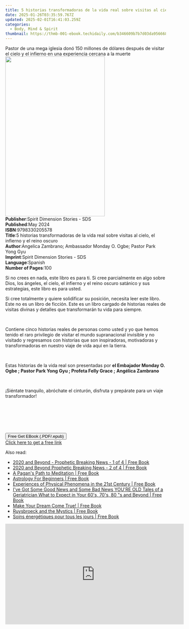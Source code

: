 ```yaml
---
title: 5 historias transformadoras de la vida real sobre visitas al cielo, el infierno y el reino oscuro | Free Book
date: 2025-01-26T03:35:59.767Z
updated: 2025-02-01T16:41:03.259Z
categories:
  - Body, Mind & Spirit
thumbnail: https://thmb-001-ebook.techidaily.com/b346609b7b7d03da956668316f4478a070aff3f3cbc2d76518c9722a93c2bc2a.jpg
---
```

<main id="book-container">
  <div class="flex flex-col">
    <div class="book-brief flex-1 py-6 px-4 sm:p-6 md:py-10 md:px-8">
      <!-- brief-->
      <div class="book-brief-main">
        Pastor de una mega iglesia donó 150 millones de dólares después de
        visitar el cielo y el infierno en una experiencia cercana a la muerte
      </div>
    </div>
    <div
      class="book-meta-info flex-1 grid gap-4 col-start-1 col-end-3 row-start-1 sm:mb-6 sm:grid-cols-4 lg:gap-6 lg:col-start-2 lg:row-end-6 lg:row-span-6 lg:mb-0"
    >
      <div
        class="book-meta-info-left place-content-center mt-4 p-4 text-sm leading-6 col-start-2 col-span-2 dark:text-slate-400"
      >
        <img
          class="w-full h-500 object-cover rounded-lg sm:h-255 sm:col-span-2 lg:col-span-full"
          src="https://img-001-ebook.techidaily.com/9f325d2bcb4e686cf149d888a018f88439c45adcd4d285ee9e78c108c375fc97.jpg"
          alt=""
          width="312"
          height="500"
        />
      </div>
      <div
        class="book-meta-info-right mt-2 col-start-1 row-start-2 col-span-3 self-center"
      >
        <!-- meta data  -->
        <div class="flex flex-col px-4 md:px-8">
          <div class="flex-1">
            <strong>Publisher</strong>:<span class="px-2"
              >Spirit Dimension Stories - SDS</span
            >
          </div>
          <div class="flex-1">
            <strong>Published</strong>:<span class="px-2">May 2024</span>
          </div>
          <div class="flex-1">
            <strong>ISBN</strong>:<span class="px-2">9798330205578</span>
          </div>
          <div class="flex-1">
            <strong>Title</strong>:<span class="px-2"
              >5 historias transformadoras de la vida real sobre visitas al
              cielo, el infierno y el reino oscuro</span
            >
          </div>
          <div class="flex-1">
            <strong>Author</strong>:<span class="px-2"
              >Angelica Zambrano; Ambassador Monday O. Ogbe; Pastor Park Yong
              Gyu</span
            >
          </div>
          <div class="flex-1">
            <strong>Imprint</strong>:<span class="px-2"
              >Spirit Dimension Stories - SDS</span
            >
          </div>
          <div class="flex-1">
            <strong>Language</strong>:<span class="px-2">Spanish</span>
          </div>
          <div class="flex-1">
            <strong>Number of Pages</strong>:<span class="px-2">100</span>
          </div>
        </div>
      </div>
    </div>
    <div class="book-description flex-1 py-6 px-4 sm:p-6 md:py-10 md:px-8">
      <div class="book-description-main">
        <div accordion-content="" id="description">
          <p>
            Si no crees en nada, este libro es para ti. Si cree parcialmente en
            algo sobre Dios, los ángeles, el cielo, el infierno y el reino
            oscuro satánico y sus estrategias, este libro es para usted.
          </p>
          <p>
            Si cree totalmente y quiere solidificar su posición, necesita leer
            este libro. Este no es un libro de ficción. Este es un libro cargado
            de historias reales de visitas divinas y detalles que transformarán
            tu vida para siempre.
          </p>
          <p><br /></p>
          <p>
            Contiene cinco historias reales de personas como usted y yo que
            hemos tenido el raro privilegio de visitar el mundo supranacional
            invisible y no visitado y regresamos con historias que son
            inspiradoras, motivadoras y transformadoras en nuestro viaje de vida
            aquí en la tierra.
          </p>
          <p><br /></p>
          <p>
            Estas historias de la vida real son presentadas por
            <strong
              >el Embajador Monday O. Ogbe ; Pastor Park Yong Gyu ; Profeta
              Felly Grace ;</strong
            >
            <strong>Angélica Zambrano</strong>
          </p>
          <p><br /></p>
          <p>
            ¡Siéntate tranquilo, abróchate el cinturón, disfruta y prepárate
            para un viaje transformador!
          </p>
          <p><br /></p>
          <p><br /></p>
          <p><br /></p>
        </div>
        <div class="accordion-fader"></div>
      </div>
    </div>
    <div class="book-excerpts flex-1 py-6 px-4 sm:p-6 md:py-10 md:px-8"></div>
    <div
      class="book-about-author flex-1 py-6 px-4 sm:p-6 md:py-10 md:px-8"
    ></div>
    <div class="book-free-get flex-1 py-6 px-4 sm:p-6 md:py-10 md:px-8">
      <button
        id="btn-free-get"
        class="bg-blue-500 hover:bg-blue-700 text-white font-bold py-2 px-4 rounded"
      >
        Free Get EBook (.PDF/.epub)
      </button>
      <div id="countdown-display" class="px-2 text-lg mt-2"></div>
      <a
        id="free-link"
        class="hidden bg-blue-500 hover:bg-blue-700 text-white font-bold py-2 px-4 rounded"
        href="https://www.ebooks.com/en-us/book/211364448/5-historias-transformadoras-de-la-vida-real-sobre-visitas-al-cielo-el-infierno-y-el-reino-oscuro/angelica-zambrano/"
        target="_blank"
        >Click here to get a free link</a
      >
    </div>
    <script>
      let countdownTime = 0;
      let countdownInterval = null;
      document
        .getElementById('btn-free-get')
        .addEventListener('click', startCountdown);
      function startCountdown() {
        countdownTime = new Date().getTime() + 60000 * 3;
        countdownInterval = setInterval(updateCountdown, 1000);
        document.getElementById('btn-free-get').disabled = true;
        document
          .getElementById('btn-free-get')
          .classList.add('bg-gray-500', 'cursor-not-allowed');
      }
      function updateCountdown() {
        let currentTime = new Date().getTime();
        let timeLeft = countdownTime - currentTime;
        let secondsLeft = Math.floor(timeLeft / 1000);
        document.getElementById('countdown-display').innerHTML =
          `Remaining time: ${secondsLeft} seconds.`;
        if (secondsLeft <= 0) {
          clearInterval(countdownInterval);
          document.getElementById('btn-free-get').classList.add('hidden');
          document.getElementById('free-link').classList.remove('hidden');
          document.getElementById('countdown-display').innerHTML = '';
        }
      }
    </script>
  </div>
</main>

<ins class="adsbygoogle"
      style="display:block"
      data-ad-client="ca-pub-7571918770474297"
      data-ad-slot="8358498916"
      data-ad-format="auto"
      data-full-width-responsive="true"></ins>
    

<span class="atpl-alsoreadstyle">Also read:</span>
<div><ul>
<li><a href="https://novels-ebooks.techidaily.com/210877674-9781088174531-2020-and-beyond-prophetic-breaking-news-1-of-4/"><u>2020 and Beyond - Prophetic Breaking News - 1 of 4 | Free Book</u></a></li>
<li><a href="https://novels-ebooks.techidaily.com/210877672-9781088174555-2020-and-beyond-prophetic-breaking-news-2-of-4/"><u>2020 and Beyond Prophetic Breaking News - 2 of 4 | Free Book</u></a></li>
<li><a href="https://novels-ebooks.techidaily.com/210877766-9798988302018-a-pagans-path-to-meditation/"><u>A Pagan's Path to Meditation | Free Book</u></a></li>
<li><a href="https://novels-ebooks.techidaily.com/210877452-9781915409034-astrology-for-beginners/"><u>Astrology For Beginners | Free Book</u></a></li>
<li><a href="https://novels-ebooks.techidaily.com/210877806-9781908421616-experiences-of-physical-phenomena-in-the-21st-century/"><u>Experiences of Physical Phenomena in the 21st Century | Free Book</u></a></li>
<li><a href="https://novels-ebooks.techidaily.com/210877815-9780990708711-ive-got-some-good-news-and-some-bad-news-youre-old-tales-of-a-geriatrician-what-to-expect-in-your-60s-70s-80s-and-beyond/"><u>I've Got Some Good News and Some Bad News YOU'RE OLD Tales of a Geriatrician What to Expect in Your 60's, 70's, 80 "s and Beyond | Free Book</u></a></li>
<li><a href="https://novels-ebooks.techidaily.com/210877456-9781959224976-make-your-dream-come-true/"><u>Make Your Dream Come True! | Free Book</u></a></li>
<li><a href="https://novels-ebooks.techidaily.com/210877503-9782384551538-ruysbroeck-and-the-mystics/"><u>Ruysbroeck and the Mystics | Free Book</u></a></li>
<li><a href="https://novels-ebooks.techidaily.com/210878083-9782017186762-soins-energetiques-pour-tous-les-jours/"><u>Soins énergétiques pour tous les jours | Free Book</u></a></li>
</ul></div>

<!-- affiliate ads begin -->
<iframe width="560" height="315" src="https://www.youtube.com/embed/xtylXDY9YfA?si=VonzSiDFGCpJm2uC" title="YouTube video player" frameborder="0" allow="accelerometer; autoplay; clipboard-write; encrypted-media; gyroscope; picture-in-picture; web-share" referrerpolicy="strict-origin-when-cross-origin" allowfullscreen></iframe>
<!-- affiliate ads end -->

